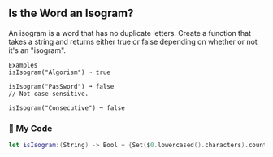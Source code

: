 ## Is the Word an Isogram?

An isogram is a word that has no duplicate letters. Create a function that takes a string and returns either true or false depending on whether or not it's an "isogram".
```
Examples
isIsogram("Algorism") ➞ true

isIsogram("PasSword") ➞ false
// Not case sensitive.

isIsogram("Consecutive") ➞ false
```
### 🏺 My Code
```swift
let isIsogram:(String) -> Bool = {Set($0.lowercased().characters).count == $0.characters.count}
```
